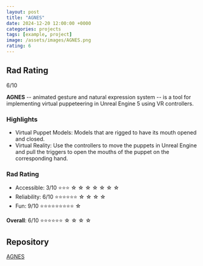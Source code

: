 ```yaml
---
layout: post
title: "AGNES"
date: 2024-12-20 12:00:00 +0000
categories: projects
tags: [example, project]
image: /assets/images/AGNES.png
rating: 6
---
```


## Rad Rating
6/10

**AGNES** -- animated gesture and natural expression system -- is a tool for implementing virtual puppeteering in Unreal Engine 5 using VR controllers.

### Highlights
- Virtual Puppet Models: Models that are rigged to have its mouth opened and closed.
- Virtual Reality: Use the controllers to move the puppets in Unreal Engine and pull the triggers to open the mouths of the puppet on the corresponding hand.

### Rad Rating

* Accessible:   3/10 ⭐⭐⭐ ☆ ☆ ☆ ☆ ☆ ☆ ☆ 
* Reliability:  6/10 ⭐⭐⭐⭐⭐⭐ ☆ ☆ ☆ ☆
* Fun:          9/10 ⭐⭐⭐⭐⭐⭐⭐⭐⭐ ☆  

**Overall**: 6/10 ⭐⭐⭐⭐⭐⭐ ☆ ☆ ☆ ☆

## Repository
[AGNES](https://github.com/radlab570/AGNES)
